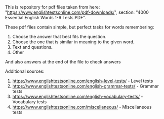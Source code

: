 This is repository for pdf files taken from here: 
    "https://www.englishtestsonline.com/pdf-downloads/", 
    section: "4000 Essential English Words 1-6 Tests PDF". 
    
These pdf files contain simple, but perfect tasks for words remembering:
  1. Choose the answer that best fits the question.
  2. Choose the one that is similar in meaning to the given word.
  3. Text and questions.
  4. Other
     
And also answers at the end of the file to check answers

Additional sources:
  1. https://www.englishtestsonline.com/english-level-tests/        - Level tests
  2. https://www.englishtestsonline.com/english-grammar-tests/      - Grammar tests
  3. https://www.englishtestsonline.com/english-vocabulary-tests/   - Vocabulary tests
  4. https://www.englishtestsonline.com/miscellaneous/              -  Miscellaneous tests  
